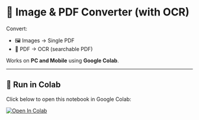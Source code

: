 # 📄 Image & PDF Converter (with OCR)

Convert:
- 🖼️ Images → Single PDF  
- 📄 PDF → OCR (searchable PDF)  

Works on **PC and Mobile** using **Google Colab**.

---

## 🚀 Run in Colab
Click below to open this notebook in Google Colab:

[![Open In Colab](https://colab.research.google.com/assets/colab-badge.svg)](https://colab.research.google.com/github/Venomous27/img-to-pdf-ocr/blob/main/converter.ipynb)

